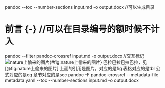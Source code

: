 pandoc --toc  --number-sections input.md -o output.docx //可以生成目录
# 前言 {-} //可以在目录编号的额时候不计入
pandoc --filter pandoc-crossref input.md -o output.docx //交互标记
![nature上偷来的图片](https://5b0988e595225.cdn.sohucs.com/images/20190415/14ccde40002e491cb775d81cad9f2342.jpeg){#fig:nature上偷来的图片}
巴拉巴拉巴拉巴拉，见[@fig:nature上偷来的图片]
上面的引用是图片，对应的是fig
表格对应的是tbl
公式对应的是eq
章节对应的是sec
pandoc -F pandoc-crossref --metadata-file metadata.yaml --toc  --number-sections input.md -o output.docx